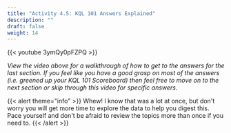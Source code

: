 ```yaml
---
title: "Activity 4.5: KQL 101 Answers Explained"
description: ""
draft: false
weight: 14
---
```


{{< youtube 3ymQy0pFZPQ >}}


*View the video above for a walkthrough of how to get to the answers for the last section. If you feel like you have a good grasp on most of the answers (i.e. greened up your KQL 101 Scoreboard) then feel free to move on to the next section or skip through this video for specific answers.*


{{< alert theme="info" >}} Whew! I know that was a lot at once, but don't worry you will get more time to explore the data to help you digest this. Pace yourself and don't be afraid to review the topics more than once if you need to. {{< /alert >}}